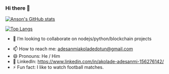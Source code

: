 ### Hi there 👋

[![Anson's GitHub stats](https://github-readme-stats.vercel.app/api?username=akolliy1&show_icons=true&layout=compact&theme=dark)](https://github.com/akolliy1)


[![Top Langs](https://github-readme-stats.vercel.app/api/top-langs/?username=akolliy1&layout=compact&theme=dark)](https://github.com/akolliy1)

<!--
**akolliy1/akolliy1** is a ✨ _special_ ✨ repository because its `README.md` (this file) appears on your GitHub profile.

Here are some ideas to get you started:

- 🔭 I’m currently working on ...
- 🌱 I’m currently learning micro frontend
-->
- 👯 I’m looking to collaborate on nodejs/python/blockchain projects
<!-- - 🤔 I’m looking for help with ... -->
<!-- - 💬 Ask me about ... -->
- 📫 How to reach me: adesanmiakoladedotun@gmail.com
- 😄 Pronouns: He / Him
- 💬 LinkedIn: https://www.linkedin.com/in/akolade-adesanmi-156276142/
- ⚡ Fun fact: I like to watch football matches.

